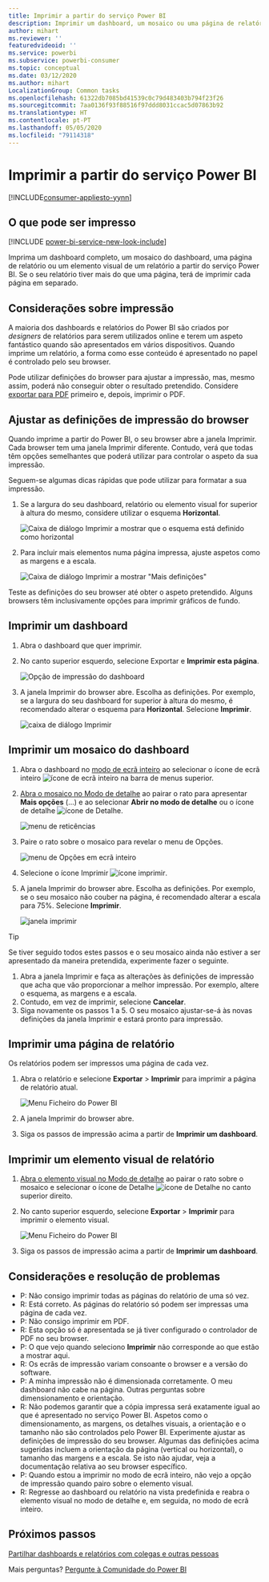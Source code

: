 ```yaml
---
title: Imprimir a partir do serviço Power BI
description: Imprimir um dashboard, um mosaico ou uma página de relatório a partir do serviço Power BI.
author: mihart
ms.reviewer: ''
featuredvideoid: ''
ms.service: powerbi
ms.subservice: powerbi-consumer
ms.topic: conceptual
ms.date: 03/12/2020
ms.author: mihart
LocalizationGroup: Common tasks
ms.openlocfilehash: 61322db7085bd41539c0c79d483403b794f23f26
ms.sourcegitcommit: 7aa0136f93f88516f97ddd8031ccac5d07863b92
ms.translationtype: HT
ms.contentlocale: pt-PT
ms.lasthandoff: 05/05/2020
ms.locfileid: "79114318"
---
```

# <a name="printing-from-the-power-bi-service"></a>Imprimir a partir do serviço Power BI

[!INCLUDE[consumer-appliesto-yynn](../includes/consumer-appliesto-yynn.md)]
## <a name="what-can-be-printed"></a>O que pode ser impresso
[!INCLUDE [power-bi-service-new-look-include](../includes/power-bi-service-new-look-include.md)]

Imprima um dashboard completo, um mosaico do dashboard, uma página de relatório ou um elemento visual de um relatório a partir do serviço Power BI. Se o seu relatório tiver mais do que uma página, terá de imprimir cada página em separado. 

## <a name="printing-considerations"></a>Considerações sobre impressão

A maioria dos dashboards e relatórios do Power BI são criados por *designers* de relatórios para serem utilizados online e terem um aspeto fantástico quando são apresentados em vários dispositivos. Quando imprime um relatório, a forma como esse conteúdo é apresentado no papel é controlado pelo seu browser. 

Pode utilizar definições do browser para ajustar a impressão, mas, mesmo assim, poderá não conseguir obter o resultado pretendido. Considere [exportar para PDF](end-user-pdf.md) primeiro e, depois, imprimir o PDF. 

## <a name="adjust-your-browser-print-settings"></a>Ajustar as definições de impressão do browser
Quando imprime a partir do Power BI, o seu browser abre a janela Imprimir. Cada browser tem uma janela Imprimir diferente. Contudo, verá que todas têm opções semelhantes que poderá utilizar para controlar o aspeto da sua impressão. 

Seguem-se algumas dicas rápidas que pode utilizar para formatar a sua impressão.

   > 
1. Se a largura do seu dashboard, relatório ou elemento visual for superior à altura do mesmo, considere utilizar o esquema **Horizontal**. 

   ![Caixa de diálogo Imprimir a mostrar que o esquema está definido como horizontal](./media/end-user-print/power-bi-landscape-layout.png)

2. Para incluir mais elementos numa página impressa, ajuste aspetos como as margens e a escala. 

    ![Caixa de diálogo Imprimir a mostrar "Mais definições"](./media/end-user-print/power-bi-margins.png)

Teste as definições do seu browser até obter o aspeto pretendido. Alguns browsers têm inclusivamente opções para imprimir gráficos de fundo. 

## <a name="print-a-dashboard"></a>Imprimir um dashboard
1. Abra o dashboard que quer imprimir.
2. No canto superior esquerdo, selecione Exportar e **Imprimir esta página**.
   
    ![Opção de impressão do dashboard](./media/end-user-print/power-bi-dashboard-print.png)

3. A janela Imprimir do browser abre. Escolha as definições. Por exemplo, se a largura do seu dashboard for superior à altura do mesmo, é recomendado alterar o esquema para **Horizontal**. Selecione **Imprimir**.
   
    ![caixa de diálogo Imprimir](./media/end-user-print/power-bi-print-dash.png)

## <a name="print-a-dashboard-tile"></a>Imprimir um mosaico do dashboard
1. Abra o dashboard no [modo de ecrã inteiro](end-user-focus.md) ao selecionar o ícone de ecrã inteiro ![ícone de ecrã inteiro](./media/end-user-print/power-bi-full-screen.png) na barra de menus superior.

3. [Abra o mosaico no Modo de detalhe](end-user-focus.md) ao pairar o rato para apresentar **Mais opções** (...) e ao selecionar **Abrir no modo de detalhe** ou o ícone de detalhe ![ícone de Detalhe](./media/end-user-print/power-bi-focus-icon.png).
   
    ![menu de reticências](./media/end-user-print/power-bi-menu-options.png)

4. Paire o rato sobre o mosaico para revelar o menu de Opções.
   
    ![menu de Opções em ecrã inteiro](./media/end-user-print/menu-options-new.png)

4. Selecione o ícone Imprimir ![ícone imprimir](./media/end-user-print/print-icon.png).     

5. A janela Imprimir do browser abre. Escolha as definições. Por exemplo, se o seu mosaico não couber na página, é recomendado alterar a escala para 75%. Selecione **Imprimir**.

    ![janela imprimir](./media/end-user-print/power-bi-scale.png) 

> [!TIP]
> Se tiver seguido todos estes passos e o seu mosaico ainda não estiver a ser apresentado da maneira pretendida, experimente fazer o seguinte.
> 1. Abra a janela Imprimir e faça as alterações às definições de impressão que acha que vão proporcionar a melhor impressão. Por exemplo, altere o esquema, as margens e a escala. 
> 2. Contudo, em vez de imprimir, selecione **Cancelar**. 
> 3. Siga novamente os passos 1 a 5. O seu mosaico ajustar-se-á às novas definições da janela Imprimir e estará pronto para impressão.

## <a name="print-a-report-page"></a>Imprimir uma página de relatório
Os relatórios podem ser impressos uma página de cada vez.

1. Abra o relatório e selecione **Exportar** > **Imprimir** para imprimir a página de relatório atual.
   
    ![Menu Ficheiro do Power BI](./media/end-user-print/power-bi-report-print.png)
2. A janela Imprimir do browser abre.

3. Siga os passos de impressão acima a partir de **Imprimir um dashboard**.
   


## <a name="print-a-report-visual"></a>Imprimir um elemento visual de relatório
1. [Abra o elemento visual no Modo de detalhe](end-user-focus.md) ao pairar o rato sobre o mosaico e selecionar o ícone de Detalhe ![ícone de Detalhe](./media/end-user-print/power-bi-focus-icon.png) no canto superior direito.

2. No canto superior esquerdo, selecione **Exportar** > **Imprimir** para imprimir o elemento visual.

    ![Menu Ficheiro do Power BI](./media/end-user-print/power-bi-report-print.png)


3. Siga os passos de impressão acima a partir de **Imprimir um dashboard**.

## <a name="considerations-and-troubleshooting"></a>Considerações e resolução de problemas

* P: Não consigo imprimir todas as páginas do relatório de uma só vez.    
* R: Está correto. As páginas do relatório só podem ser impressas uma página de cada vez.
* P: Não consigo imprimir em PDF.    
* R: Esta opção só é apresentada se já tiver configurado o controlador de PDF no seu browser.    
* P: O que vejo quando seleciono **Imprimir** não corresponde ao que estão a mostrar aqui.    
* R: Os ecrãs de impressão variam consoante o browser e a versão do software.
* P: A minha impressão não é dimensionada corretamente.  O meu dashboard não cabe na página. Outras perguntas sobre dimensionamento e orientação.    
* R: Não podemos garantir que a cópia impressa será exatamente igual ao que é apresentado no serviço Power BI. Aspetos como o dimensionamento, as margens, os detalhes visuais, a orientação e o tamanho não são controlados pelo Power BI. Experimente ajustar as definições de impressão do seu browser. Algumas das definições acima sugeridas incluem a orientação da página (vertical ou horizontal), o tamanho das margens e a escala. Se isto não ajudar, veja a documentação relativa ao seu browser específico.      
* P: Quando estou a imprimir no modo de ecrã inteiro, não vejo a opção de impressão quando pairo sobre o elemento visual.   
* R: Regresse ao dashboard ou relatório na vista predefinida e reabra o elemento visual no modo de detalhe e, em seguida, no modo de ecrã inteiro. 

## <a name="next-steps"></a>Próximos passos
[Partilhar dashboards e relatórios com colegas e outras pessoas](../service-share-dashboards.md)

Mais perguntas? [Pergunte à Comunidade do Power BI](https://community.powerbi.com/)

